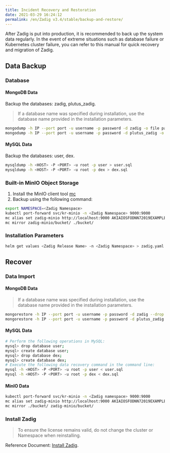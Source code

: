 ```yaml
---
title: Incident Recovery and Restoration
date: 2021-03-29 16:24:12
permalink: /en/Zadig v3.4/stable/backup-and-restore/
---
```


After Zadig is put into production, it is recommended to back up the system data regularly. In the event of extreme situations such as database failure or Kubernetes cluster failure, you can refer to this manual for quick recovery and migration of Zadig.

## Data Backup

### Database

#### MongoDB Data

Backup the databases: zadig, plutus_zadig.

> If a database name was specified during installation, use the database name provided in the installation parameters.

```bash
mongodump -h IP --port port -u username -p password -d zadig -o file path
mongodump -h IP --port port -u username -p password -d plutus_zadig -o file path
```

#### MySQL Data

Backup the databases: user, dex.

```bash
mysqldump -h <HOST> -P <PORT> -u root -p user > user.sql
mysqldump -h <HOST> -P <PORT> -u root -p dex > dex.sql
```

### Built-in MinIO Object Storage

1. Install the MinIO client tool [mc](http://dl.minio.org.cn/client/mc/)
2. Backup using the following command:
``` bash
export NAMESPACE=<Zadig Namespace>
kubectl port-forward svc/kr-minio -n <Zadig Namespace> 9000:9000
mc alias set zadig-minio http://localhost:9000 AKIAIOSFODNN72019EXAMPLE wJalrXUtnFEMI2019K7MDENGbPxRfiCYEXAMPLEKEY
mc mirror zadig-minio/bucket/ ./bucket/
```
### Installation Parameters

``` bash
helm get values <Zadig Release Name> -n <Zadig Namespace> > zadig.yaml
```

## Recover

### Data Import

#### MongoDB Data

> If a database name was specified during installation, use the database name provided in the installation parameters.

```bash
mongorestore -h IP --port port -u username -p password -d zadig --drop file path
mongorestore -h IP --port port -u username -p password -d plutus_zadig --drop file path
```

#### MySQL Data

```bash
# Perform the following operations in MySQL:
mysql> drop database user;
mysql> create database user;
mysql> drop database dex;
mysql> create database dex;
# Execute the following data recovery command in the command line:
mysql -h <HOST> -P <PORT> -u root -p user < user.sql
mysql -h <HOST> -P <PORT> -u root -p dex < dex.sql
```

#### MinIO Data

``` bash
kubectl port-forward svc/kr-minio -n <Zadig namespace> 9000:9000
mc alias set zadig-minio http://localhost:9000 AKIAIOSFODNN72019EXAMPLE wJalrXUtnFEMI2019K7MDENGbPxRfiCYEXAMPLEKEY
mc mirror ./bucket/ zadig-minio/bucket/
```

### Install Zadig
> To ensure the license remains valid, do not change the cluster or Namespace when reinstalling.

Reference Document: [Install Zadig](/en/Zadig%20v3.4/install/helm-deploy/).
